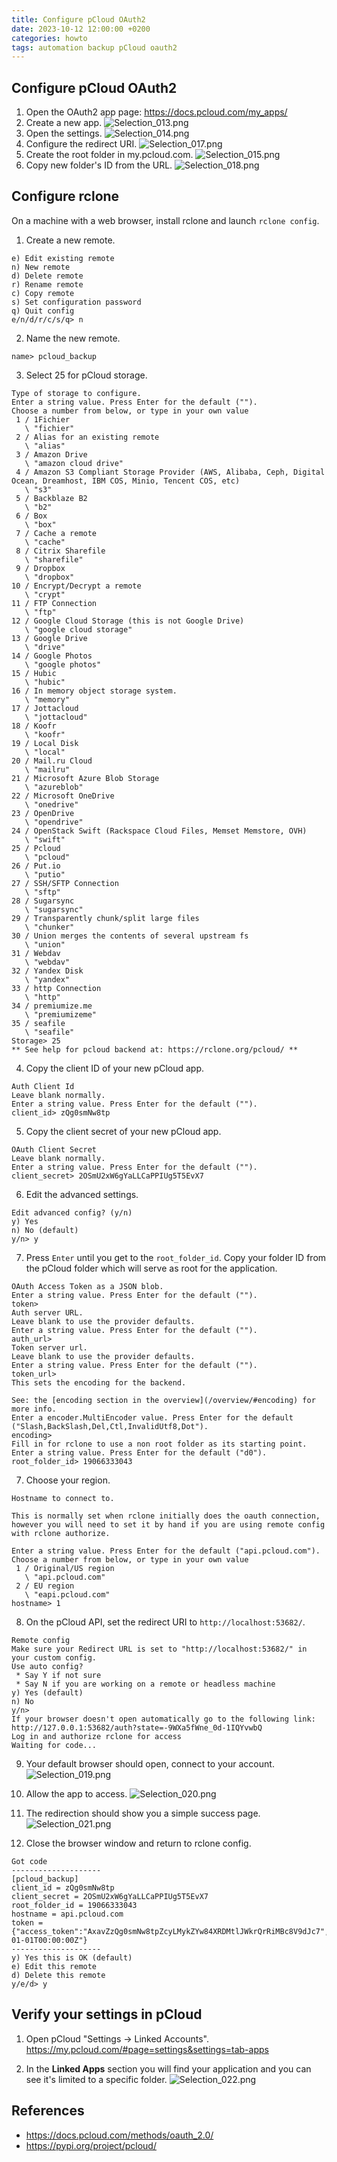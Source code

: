 ```yaml
---
title: Configure pCloud OAuth2
date: 2023-10-12 12:00:00 +0200
categories: howto
tags: automation backup pCloud oauth2
---
```


## Configure pCloud OAuth2
1. Open the OAuth2 app page:
https://docs.pcloud.com/my_apps/
2. Create a new app.
![Selection_013.png](/assets/img/blog/2023/10/12/Selection_013.png)
3. Open the settings.
![Selection_014.png](/assets/img/blog/2023/10/12/Selection_014.png)
4. Configure the redirect URI.
![Selection_017.png](/assets/img/blog/2023/10/12/Selection_017.png)
5. Create the root folder in my.pcloud.com.
![Selection_015.png](/assets/img/blog/2023/10/12/Selection_015.png)
6. Copy new folder's ID from the URL.
![Selection_018.png](/assets/img/blog/2023/10/12/Selection_018.png)

## Configure rclone
On a machine with a web browser, install rclone and launch `rclone config`.

1. Create a new remote.
```
e) Edit existing remote
n) New remote
d) Delete remote
r) Rename remote
c) Copy remote
s) Set configuration password
q) Quit config
e/n/d/r/c/s/q> n
```

2. Name the new remote.
```
name> pcloud_backup
```

3. Select 25 for pCloud storage.
```
Type of storage to configure.
Enter a string value. Press Enter for the default ("").
Choose a number from below, or type in your own value
 1 / 1Fichier
   \ "fichier"
 2 / Alias for an existing remote
   \ "alias"
 3 / Amazon Drive
   \ "amazon cloud drive"
 4 / Amazon S3 Compliant Storage Provider (AWS, Alibaba, Ceph, Digital Ocean, Dreamhost, IBM COS, Minio, Tencent COS, etc)
   \ "s3"
 5 / Backblaze B2
   \ "b2"
 6 / Box
   \ "box"
 7 / Cache a remote
   \ "cache"
 8 / Citrix Sharefile
   \ "sharefile"
 9 / Dropbox
   \ "dropbox"
10 / Encrypt/Decrypt a remote
   \ "crypt"
11 / FTP Connection
   \ "ftp"
12 / Google Cloud Storage (this is not Google Drive)
   \ "google cloud storage"
13 / Google Drive
   \ "drive"
14 / Google Photos
   \ "google photos"
15 / Hubic
   \ "hubic"
16 / In memory object storage system.
   \ "memory"
17 / Jottacloud
   \ "jottacloud"
18 / Koofr
   \ "koofr"
19 / Local Disk
   \ "local"
20 / Mail.ru Cloud
   \ "mailru"
21 / Microsoft Azure Blob Storage
   \ "azureblob"
22 / Microsoft OneDrive
   \ "onedrive"
23 / OpenDrive
   \ "opendrive"
24 / OpenStack Swift (Rackspace Cloud Files, Memset Memstore, OVH)
   \ "swift"
25 / Pcloud
   \ "pcloud"
26 / Put.io
   \ "putio"
27 / SSH/SFTP Connection
   \ "sftp"
28 / Sugarsync
   \ "sugarsync"
29 / Transparently chunk/split large files
   \ "chunker"
30 / Union merges the contents of several upstream fs
   \ "union"
31 / Webdav
   \ "webdav"
32 / Yandex Disk
   \ "yandex"
33 / http Connection
   \ "http"
34 / premiumize.me
   \ "premiumizeme"
35 / seafile
   \ "seafile"
Storage> 25
** See help for pcloud backend at: https://rclone.org/pcloud/ **
```

4. Copy the client ID of your new pCloud app.
```
Auth Client Id
Leave blank normally.
Enter a string value. Press Enter for the default ("").
client_id> zQg0smNw8tp
```

5. Copy the client secret of your new pCloud app.
```
OAuth Client Secret
Leave blank normally.
Enter a string value. Press Enter for the default ("").
client_secret> 2OSmU2xW6gYaLLCaPPIUg5T5EvX7
```

6. Edit the advanced settings.
```
Edit advanced config? (y/n)
y) Yes
n) No (default)
y/n> y
```

7. Press `Enter` until you get to the `root_folder_id`. Copy your folder ID from the pCloud folder which will serve as root for the application.
```
OAuth Access Token as a JSON blob.
Enter a string value. Press Enter for the default ("").
token> 
Auth server URL.
Leave blank to use the provider defaults.
Enter a string value. Press Enter for the default ("").
auth_url> 
Token server url.
Leave blank to use the provider defaults.
Enter a string value. Press Enter for the default ("").
token_url> 
This sets the encoding for the backend.

See: the [encoding section in the overview](/overview/#encoding) for more info.
Enter a encoder.MultiEncoder value. Press Enter for the default ("Slash,BackSlash,Del,Ctl,InvalidUtf8,Dot").
encoding> 
Fill in for rclone to use a non root folder as its starting point.
Enter a string value. Press Enter for the default ("d0").
root_folder_id> 19066333043
```

7. Choose your region.
```
Hostname to connect to.

This is normally set when rclone initially does the oauth connection,
however you will need to set it by hand if you are using remote config
with rclone authorize.

Enter a string value. Press Enter for the default ("api.pcloud.com").
Choose a number from below, or type in your own value
 1 / Original/US region
   \ "api.pcloud.com"
 2 / EU region
   \ "eapi.pcloud.com"
hostname> 1

```

8. On the pCloud API, set the redirect URI to `http://localhost:53682/`.
```
Remote config
Make sure your Redirect URL is set to "http://localhost:53682/" in your custom config.
Use auto config?
 * Say Y if not sure
 * Say N if you are working on a remote or headless machine
y) Yes (default)
n) No
y/n> 
If your browser doesn't open automatically go to the following link: http://127.0.0.1:53682/auth?state=-9WXa5fWne_0d-1IQYvwbQ
Log in and authorize rclone for access
Waiting for code...
```

9. Your default browser should open, connect to your account.
![Selection_019.png](https://marcels-it.ghost.io/content/img/2023/10/Selection_019.png)

10. Allow the app to access.
![Selection_020.png](https://marcels-it.ghost.io/content/img/2023/10/Selection_020.png)

11. The redirection should show you a simple success page.
![Selection_021.png](https://marcels-it.ghost.io/content/img/2023/10/Selection_021.png)

12. Close the browser window and return to rclone config.
```
Got code
--------------------
[pcloud_backup]
client_id = zQg0smNw8tp
client_secret = 2OSmU2xW6gYaLLCaPPIUg5T5EvX7
root_folder_id = 19066333043
hostname = api.pcloud.com
token = {"access_token":"AxavZzQg0smNw8tpZcyLMykZYw84XRDMtlJWkrQrRiMBc8V9dJc7","token_type":"bearer","expiry":"0001-01-01T00:00:00Z"}
--------------------
y) Yes this is OK (default)
e) Edit this remote
d) Delete this remote
y/e/d> y
```

## Verify your settings in pCloud

1. Open pCloud "Settings -> Linked Accounts".
https://my.pcloud.com/#page=settings&settings=tab-apps

2. In the __Linked Apps__ section you will find your application and you can see it's limited to a specific folder.
![Selection_022.png](https://marcels-it.ghost.io/content/img/2023/10/Selection_022.png)

## References
- https://docs.pcloud.com/methods/oauth_2.0/
- https://pypi.org/project/pcloud/
